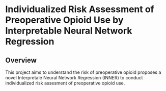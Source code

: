 # Individualized Risk Assessment of Preoperative Opioid Use by Interpretable Neural Network Regression
## Overview
This project aims to understand the risk of preoperative opioid proposes a novel Interpretale Neural Network Regression (INNER) to conduct individualized risk assesment of preoperative opioid use.
